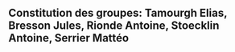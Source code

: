 ## Constitution des groupes: Tamourgh Elias, Bresson Jules, Rionde Antoine, Stoecklin Antoine, Serrier Mattéo